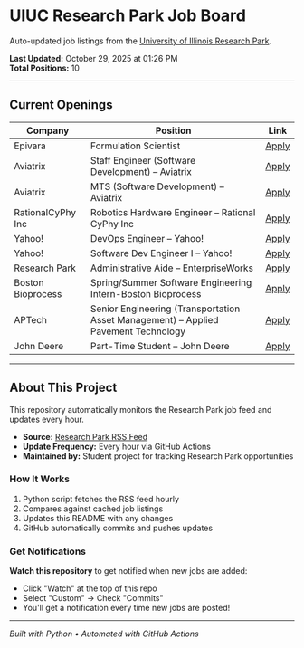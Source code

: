 # UIUC Research Park Job Board

Auto-updated job listings from the [University of Illinois Research Park](https://researchpark.illinois.edu).

**Last Updated:** October 29, 2025 at 01:26 PM  
**Total Positions:** 10

---

## Current Openings

| Company | Position | Link |
| ------- | -------- | ---- |
| Epivara | Formulation Scientist | [Apply](https://researchpark.illinois.edu/job/formulation-scientist/) |
| Aviatrix | Staff Engineer (Software Development) – Aviatrix | [Apply](https://researchpark.illinois.edu/job/staff-engineer-software-development/) |
| Aviatrix | MTS (Software Development) – Aviatrix | [Apply](https://researchpark.illinois.edu/job/mts-software-development/) |
| RationalCyPhy Inc | Robotics Hardware Engineer – Rational CyPhy Inc | [Apply](https://researchpark.illinois.edu/job/robotics-hardware-engineer/) |
| Yahoo! | DevOps Engineer – Yahoo! | [Apply](https://researchpark.illinois.edu/job/devops-engineer/) |
| Yahoo! | Software Dev Engineer I – Yahoo! | [Apply](https://researchpark.illinois.edu/job/software-dev-engineer-i/) |
| Research Park | Administrative Aide – EnterpriseWorks | [Apply](https://researchpark.illinois.edu/job/administrative-aide-enterpriseworks/) |
| Boston Bioprocess | Spring/Summer Software Engineering Intern-Boston Bioprocess | [Apply](https://researchpark.illinois.edu/job/spring-summer-software-engineering-intern-boston-bioprocess/) |
| APTech | Senior Engineering (Transportation Asset Management) – Applied Pavement Technology | [Apply](https://researchpark.illinois.edu/job/senior-engineering-transportation-asset-management-applied-pavement-technology/) |
| John Deere | Part-Time Student – John Deere | [Apply](https://researchpark.illinois.edu/job/part-time-student-uiuc-john-deere/) |

---

## About This Project

This repository automatically monitors the Research Park job feed and updates every hour.

- **Source:** [Research Park RSS Feed](https://researchpark.illinois.edu/?feed=job_feed)
- **Update Frequency:** Every hour via GitHub Actions
- **Maintained by:** Student project for tracking Research Park opportunities

### How It Works

1. Python script fetches the RSS feed hourly
2. Compares against cached job listings
3. Updates this README with any changes
4. GitHub automatically commits and pushes updates

### Get Notifications

**Watch this repository** to get notified when new jobs are added:

- Click "Watch" at the top of this repo
- Select "Custom" → Check "Commits"
- You'll get a notification every time new jobs are posted!

---

_Built with Python • Automated with GitHub Actions_
